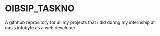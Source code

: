 # OIBSIP_TASKNO
A githhub reprository for all my projects that i did during my internship at oasis infobyte as a web developer 
